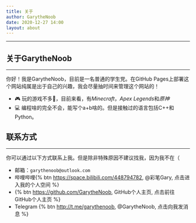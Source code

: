 ```yaml
---
title: 关于
author: GarytheNoob
date: 2020-12-27 14:00
layout: about
---
```



---

## 关于GarytheNoob

---

你好！我是GarytheNoob，目前是一名普通的学生党。在GitHub Pages上部署这个网站纯属是出于自己的兴趣，我会尽量抽时间来管理这个网站的！

- 🎮 玩的游戏不多🤔，目前来看，有*Minecraft*，*Apex Legends*和*原神*
- 💻 编程啥的完全不会，能写个a+b啥的。但是接触过的语言包括C++和Python。



## 联系方式

---

你可以通过以下方式联系上我。但是除非特殊原因不建议找我，因为我不在（

- 邮箱：`garythenoob@outlook.com`
- 哔哩哔哩{% btn https://space.bilibili.com/448794782, @彩笔Gary, 点击进入我的个人空间 %}
- {% btn https://github.com/GarytheNoob, GitHub个人主页, 点击前往GitHub个人主页 %}
- Telegram  {% btn http://t.me/garythenoob, @GarytheNoob, 点击向我发消息 %}
